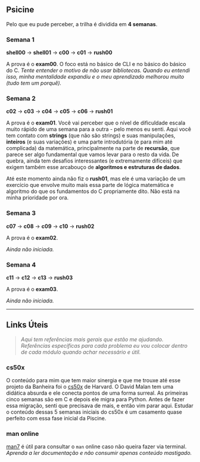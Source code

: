 ## Psicine

Pelo que eu pude perceber, a trilha é dividida em **4 semanas**.

### Semana 1

**shell00** → **shell01** → **c00** → **c01** → **rush00**

A prova é o **exam00**. O foco está no básico de CLI e no básico do básico do C. *Tente entender o motivo de não usar bibliotecas. Quando eu entendi isso, minha mentalidade expandiu e o meu aprendizado melhorou muito (tudo tem um porquê).*

### Semana 2

**c02** → **c03** → **c04** → **c05** → **c06** → **rush01**

A prova é o **exam01**. Você vai perceber que o nível de dificuldade escala muito rápido de uma semana para a outra - pelo menos eu senti. Aqui você tem contato com **strings** (que não são strings) e suas manipulações, **inteiros** (e suas variações) e uma parte introdutória (e para mim até complicada) da matemática, principalmente na parte de **recursão**, que parece ser algo fundamental que vamos levar para o resto da vida. De quebra, ainda tem desafios interessantes (e extremamente difíceis) que exigem também esse arcabouço de **algoritmos e estruturas de dados**.

Até este momento ainda não fiz o **rush01**, mas ele é uma variação de um exercício que envolve muito mais essa parte de lógica matemática e algoritmo do que os fundamentos do C propriamente dito. Não está na minha prioridade por ora.

### Semana 3

**c07** → **c08** → **c09** → **c10** → **rush02**

A prova é o **exam02**.

*Ainda não iniciada.*

### Semana 4

**c11** → **c12** → **c13** → **rush03**

A prova é o **exam03**.

*Ainda não iniciada.*

---

## Links Úteis

> *Aqui tem referências mais gerais que estão me ajudando. Referências específicas para cada problema eu vou colocar dentro de cada módulo quando achar necessário e útil.*

### cs50x

O conteúdo para mim que tem maior sinergia e que me trouxe até esse projeto da Banheira foi o [cs50x](https://cs50.harvard.edu/x/2024/) de Harvard. O David Malan tem uma didática absurda e ele conecta pontos de uma forma surreal. As primeiras cinco semanas são em C e depois ele migra para Python. Antes de fazer essa migração, senti que precisava de mais, e então vim parar aqui. Estudar o conteúdo dessas 5 semanas iniciais do cs50x é um casamento quase perfeito com essa fase inicial da Piscine.

### man online

[man7](https://man7.org/linux/man-pages/index.html) é útil para consultar o `man` online caso não queira fazer via terminal. *Aprenda a ler documentação e não consumir apenas conteúdo mastigado.*

